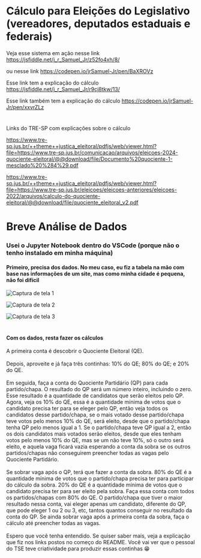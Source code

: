 # Cálculo para Eleições do Legislativo (vereadores, deputados estaduais e federais)

Veja esse sistema em ação nesse link
https://jsfiddle.net/j_r_Samuel_Jr/z52fo4xh/8/

ou nesse link
https://codepen.io/jrSamuel-Jr/pen/BaXROVz

Esse link tem a explicação do cálculo
https://jsfiddle.net/j_r_Samuel_Jr/r9cj8tkw/13/

Esse link também tem a explicação do cálculo
https://codepen.io/jrSamuel-Jr/pen/xxvrZLz

#

Links do TRE-SP com explicações sobre o cálculo

https://www.tre-sp.jus.br/++theme++justica_eleitoral/pdfjs/web/viewer.html?file=https://www.tre-sp.jus.br/comunicacao/arquivos/eleicoes-2024-quociente-eleitoral/@@download/file/Documento%20quociente-1-mesclado%20%284%29.pdf

https://www.tre-sp.jus.br/++theme++justica_eleitoral/pdfjs/web/viewer.html?file=https://www.tre-sp.jus.br/eleicoes/eleicoes-anteriores/eleicoes-2022/arquivos/calculo-do-quociente-eleitoral/@@download/file/quociente_eleitoral_v2.pdf


#
#
# Breve Análise de Dados
### Usei o Jupyter Notebook dentro do VSCode (porque não o tenho instalado em minha máquina)
#### Primeiro, precisa dos dados. No meu caso, eu fiz a tabela na mão com base nas informações de um site, mas como minha cidade é pequena, não foi difícil

![Captura de tela 1](https://github.com/user-attachments/assets/80e65ae4-9a38-40c8-ae4d-212f0d422ee7)

![Captura de tela 2](https://github.com/user-attachments/assets/dc072371-5ea3-44f2-9d50-9f46e4605aed)

![Captura de tela 3](https://github.com/user-attachments/assets/19792f87-3848-4c37-98b3-e611f75623a1)


#
#### Com os dados, resta fazer os cálculos
A primeira conta é descobrir o Quociente Eleitoral (QE). <br/><br/>
Depois, aproveite e já faça três continhas: 10% do QE; 80% do QE; e 20% do QE. <br/><br/>
Em seguida, faça a conta do Quociente Partidário (QP) para cada partido/chapa. O resultado do QP será um número inteiro, incluindo o zero. Esse resultado é a quantidade de candidatos que serão eleitos pelo QP. Agora, veja os 10% do QE, essa é a quantidade mínima de votos que o candidato precisa ter para se eleger pelo QP, então veja todos os candidatos desse partido/chapa, se o mais votado desse partido/chapa teve votos pelo menos 10% do QE, será eleito, desde que o partido/chapa tenha QP pelo menos igual a 1. Se o partido/chapa teve QP igual a 2, então os dois candidatos mais votados serão eleitos, desde que eles tenham votos pelo menos 10% do QE, mas se um não teve 10%, só o outro será eleito, e aquela vaga ficará vazia esperando a conta da sobra se os outros partidos/chapas não conseguirem preencher todas as vagas pelo Quociente Partidário. <br/><br/>
Se sobrar vaga após o QP, terá que fazer a conta da sobra. 80% do QE é a quantidade mínima de votos que o partido/chapa precisa ter para participar do cálculo da sobra. 20% do QE é a quantidade mínima de votos que o candidato precisa ter para ser eleito pela sobra. Faça essa conta com todos os partidos/chapas com 80% do QE. O partido/chapa que tiver o maior resultado nessa conta, vai eleger apenas um candidato, diferente do QP, que pode eleger 1 ou 2 ou 3, etc, tantos quantos conseguir no resultado da conta do QP. Se ainda sobrar vaga após a primeira conta da sobra, faça o cálculo até preencher todas as vagas. <br/><br/>
Espero que você tenha entendido. Se quiser saber mais, veja a explicação que fiz nos links postos no começo do README. Você vai ver que o pessoal do TSE teve criatividade para produzir essas continhas 😁
#
